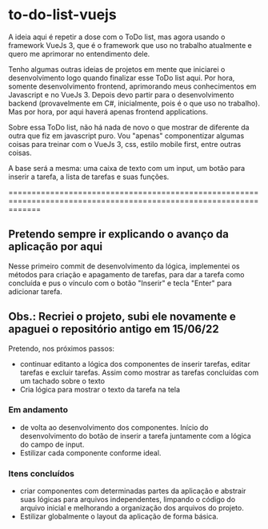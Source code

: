 # to-do-list-vuejs

A ideia aqui é repetir a dose com o ToDo list, mas agora usando o framework VueJs 3, que é o framework que uso no trabalho atualmente e quero me aprimorar no entendimento dele.

Tenho algumas outras ideias de projetos em mente que iniciarei o desenvolvimento logo quando finalizar esse ToDo list aqui. Por hora, somente desenvolvimento frontend, aprimorando meus conhecimentos em Javascript e no VueJs 3. Depois devo partir para o desenvolvimento backend (provavelmente em C#, inicialmente, pois é o que uso no trabalho). Mas por hora, por aqui haverá apenas frontend applications.

Sobre essa ToDo list, não há nada de novo o que mostrar de diferente da outra que fiz em javascript puro. Vou "apenas" componentizar algumas coisas para treinar com o VueJs 3, css, estilo mobile first, entre outras coisas.

A base será a mesma: uma caixa de texto com um input, um botão para inserir a tarefa, a lista de tarefas e suas funções.

===================================================================================================================

## Pretendo sempre ir explicando o avanço da aplicação por aqui

Nesse primeiro commit de desenvolvimento da lógica, implementei os métodos para criação e apagamento de tarefas, para dar a tarefa como concluída e pus o vínculo com o botão "Inserir" e tecla "Enter" para adicionar tarefa.

## Obs.: Recriei o projeto, subi ele novamente e apaguei o repositório antigo em 15/06/22

Pretendo, nos próximos passos:

- continuar editanto a lógica dos componentes de inserir tarefas, editar tarefas e excluir tarefas. Assim como mostrar as tarefas concluídas com um tachado sobre o texto
- Cria lógica para mostrar o texto da tarefa na tela

### Em andamento

- de volta ao desenvolvimento dos componentes. Início do desenvolvimento do botão de inserir a tarefa juntamente com a lógica do campo de input.
- Estilizar cada componente conforme ideal.

### Itens concluídos

- criar componentes com determinadas partes da aplicação e abstrair suas lógicas para arquivos independentes, limpando o código do arquivo inicial e melhorando a organização dos arquivos do projeto.
- Estilizar globalmente o layout da aplicação de forma básica.
